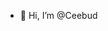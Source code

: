 - 👋 Hi, I’m @Ceebud


<!---
Ceebud/Ceebud is a ✨ special ✨ repository because its `README.md` (this file) appears on your GitHub profile.
You can click the Preview link to take a look at your changes.
--->
